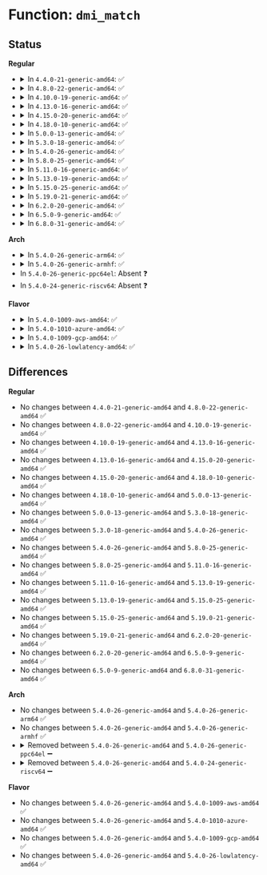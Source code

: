 # Function: <code>dmi_match</code>

## Status
<b>Regular</b>
<ul>
<li>
<details>
<summary>In <code>4.4.0-21-generic-amd64</code>: ✅</summary>

```c
bool dmi_match(enum dmi_field f, const char * str)
```

```json
{
  "name": "dmi_match",
  "collision_type": "Unique Global",
  "inline_type": "No",
  "funcs": [
    {
      "addr": 18446744071585985072,
      "name": "dmi_match",
      "external": true,
      "loc": "drivers/firmware/dmi_scan.c:1001",
      "file": "drivers/firmware/dmi_scan.c",
      "inline": "seen, unknown",
      "caller_inline": [],
      "caller_func": [
        "drivers/pci/quirks.c:quirk_apple_poweroff_thunderbolt",
        "drivers/acpi/pci_root.c:acpi_pci_root_add",
        "drivers/ata/ata_piix.c:piix_pci_device_suspend",
        "drivers/ata/ata_piix.c:piix_pci_device_suspend",
        "drivers/ata/ata_piix.c:piix_pci_device_suspend",
        "drivers/ata/ata_piix.c:piix_pci_device_suspend",
        "drivers/ata/ata_piix.c:piix_pci_device_suspend",
        "drivers/ata/ata_piix.c:piix_pci_device_suspend",
        "drivers/ata/ata_piix.c:piix_pci_device_suspend"
      ]
    }
  ],
  "symbols": [
    {
      "addr": 18446744071585985072,
      "name": "dmi_match",
      "section": ".text",
      "bind": "STB_GLOBAL",
      "size": 49
    }
  ]
}
```
</details>
</li>
<li>
<details>
<summary>In <code>4.8.0-22-generic-amd64</code>: ✅</summary>

```c
bool dmi_match(enum dmi_field f, const char * str)
```

```json
{
  "name": "dmi_match",
  "collision_type": "Unique Global",
  "inline_type": "No",
  "funcs": [
    {
      "addr": 18446744071586391456,
      "name": "dmi_match",
      "external": true,
      "loc": "drivers/firmware/dmi_scan.c:1023",
      "file": "drivers/firmware/dmi_scan.c",
      "inline": "seen, unknown",
      "caller_inline": [],
      "caller_func": [
        "drivers/pci/quirks.c:quirk_apple_poweroff_thunderbolt",
        "drivers/pci/quirks.c:quirk_apple_mbp_poweroff",
        "drivers/pci/quirks.c:quirk_apple_mbp_poweroff",
        "drivers/acpi/pci_root.c:acpi_pci_root_add",
        "drivers/ata/ata_piix.c:piix_pci_device_suspend",
        "drivers/ata/ata_piix.c:piix_pci_device_suspend",
        "drivers/ata/ata_piix.c:piix_pci_device_suspend",
        "drivers/ata/ata_piix.c:piix_pci_device_suspend",
        "drivers/ata/ata_piix.c:piix_pci_device_suspend",
        "drivers/ata/ata_piix.c:piix_pci_device_suspend",
        "drivers/ata/ata_piix.c:piix_pci_device_suspend"
      ]
    }
  ],
  "symbols": [
    {
      "addr": 18446744071586391456,
      "name": "dmi_match",
      "section": ".text",
      "bind": "STB_GLOBAL",
      "size": 49
    }
  ]
}
```
</details>
</li>
<li>
<details>
<summary>In <code>4.10.0-19-generic-amd64</code>: ✅</summary>

```c
bool dmi_match(enum dmi_field f, const char * str)
```

```json
{
  "name": "dmi_match",
  "collision_type": "Unique Global",
  "inline_type": "No",
  "funcs": [
    {
      "addr": 18446744071586600304,
      "name": "dmi_match",
      "external": true,
      "loc": "drivers/firmware/dmi_scan.c:1023",
      "file": "drivers/firmware/dmi_scan.c",
      "inline": "seen, unknown",
      "caller_inline": [],
      "caller_func": [
        "drivers/pci/quirks.c:quirk_apple_poweroff_thunderbolt",
        "drivers/pci/quirks.c:quirk_apple_mbp_poweroff",
        "drivers/pci/quirks.c:quirk_apple_mbp_poweroff",
        "drivers/acpi/pci_root.c:acpi_pci_root_add",
        "drivers/ata/ata_piix.c:piix_pci_device_suspend",
        "drivers/ata/ata_piix.c:piix_pci_device_suspend",
        "drivers/ata/ata_piix.c:piix_pci_device_suspend",
        "drivers/ata/ata_piix.c:piix_pci_device_suspend",
        "drivers/ata/ata_piix.c:piix_pci_device_suspend",
        "drivers/ata/ata_piix.c:piix_pci_device_suspend",
        "drivers/ata/ata_piix.c:piix_pci_device_suspend",
        "drivers/firmware/efi/apple-properties.c:map_properties",
        "drivers/firmware/efi/apple-properties.c:map_properties"
      ]
    }
  ],
  "symbols": [
    {
      "addr": 18446744071586600304,
      "name": "dmi_match",
      "section": ".text",
      "bind": "STB_GLOBAL",
      "size": 49
    }
  ]
}
```
</details>
</li>
<li>
<details>
<summary>In <code>4.13.0-16-generic-amd64</code>: ✅</summary>

```c
bool dmi_match(enum dmi_field f, const char * str)
```

```json
{
  "name": "dmi_match",
  "collision_type": "Unique Global",
  "inline_type": "No",
  "funcs": [
    {
      "addr": 18446744071586725136,
      "name": "dmi_match",
      "external": true,
      "loc": "drivers/firmware/dmi_scan.c:1049",
      "file": "drivers/firmware/dmi_scan.c",
      "inline": "seen, unknown",
      "caller_inline": [],
      "caller_func": [
        "drivers/pci/quirks.c:quirk_apple_poweroff_thunderbolt",
        "drivers/acpi/pci_root.c:acpi_pci_root_add",
        "drivers/ata/ata_piix.c:piix_pci_device_suspend",
        "drivers/ata/ata_piix.c:piix_pci_device_suspend",
        "drivers/ata/ata_piix.c:piix_pci_device_suspend",
        "drivers/ata/ata_piix.c:piix_pci_device_suspend",
        "drivers/ata/ata_piix.c:piix_pci_device_suspend",
        "drivers/ata/ata_piix.c:piix_pci_device_suspend",
        "drivers/ata/ata_piix.c:piix_pci_device_suspend",
        "drivers/firmware/efi/apple-properties.c:map_properties",
        "drivers/firmware/efi/apple-properties.c:map_properties",
        "arch/x86/pci/fixup.c:quirk_apple_mbp_poweroff",
        "arch/x86/pci/fixup.c:quirk_apple_mbp_poweroff"
      ]
    }
  ],
  "symbols": [
    {
      "addr": 18446744071586725136,
      "name": "dmi_match",
      "section": ".text",
      "bind": "STB_GLOBAL",
      "size": 49
    }
  ]
}
```
</details>
</li>
<li>
<details>
<summary>In <code>4.15.0-20-generic-amd64</code>: ✅</summary>

```c
bool dmi_match(enum dmi_field f, const char * str)
```

```json
{
  "name": "dmi_match",
  "collision_type": "Unique Global",
  "inline_type": "No",
  "funcs": [
    {
      "addr": 18446744071587209440,
      "name": "dmi_match",
      "external": true,
      "loc": "drivers/firmware/dmi_scan.c:1049",
      "file": "drivers/firmware/dmi_scan.c",
      "inline": "seen, unknown",
      "caller_inline": [],
      "caller_func": [
        "arch/x86/kernel/quirks.c:early_platform_quirks",
        "arch/x86/kernel/quirks.c:early_platform_quirks",
        "drivers/ata/ata_piix.c:piix_pci_device_suspend",
        "drivers/ata/ata_piix.c:piix_pci_device_suspend",
        "drivers/ata/ata_piix.c:piix_pci_device_suspend",
        "drivers/ata/ata_piix.c:piix_pci_device_suspend",
        "drivers/ata/ata_piix.c:piix_pci_device_suspend",
        "drivers/ata/ata_piix.c:piix_pci_device_suspend",
        "drivers/ata/ata_piix.c:piix_pci_device_suspend",
        "arch/x86/pci/fixup.c:quirk_apple_mbp_poweroff",
        "arch/x86/pci/fixup.c:quirk_apple_mbp_poweroff"
      ]
    }
  ],
  "symbols": [
    {
      "addr": 18446744071587209440,
      "name": "dmi_match",
      "section": ".text",
      "bind": "STB_GLOBAL",
      "size": 49
    }
  ]
}
```
</details>
</li>
<li>
<details>
<summary>In <code>4.18.0-10-generic-amd64</code>: ✅</summary>

```c
bool dmi_match(enum dmi_field f, const char * str)
```

```json
{
  "name": "dmi_match",
  "collision_type": "Unique Global",
  "inline_type": "No",
  "funcs": [
    {
      "addr": 18446744071587509696,
      "name": "dmi_match",
      "external": true,
      "loc": "drivers/firmware/dmi_scan.c:1087",
      "file": "drivers/firmware/dmi_scan.c",
      "inline": "seen, unknown",
      "caller_inline": [],
      "caller_func": [
        "arch/x86/kernel/quirks.c:early_platform_quirks",
        "arch/x86/kernel/quirks.c:early_platform_quirks",
        "drivers/ata/ata_piix.c:piix_pci_device_suspend",
        "drivers/ata/ata_piix.c:piix_pci_device_suspend",
        "drivers/ata/ata_piix.c:piix_pci_device_suspend",
        "drivers/ata/ata_piix.c:piix_pci_device_suspend",
        "drivers/ata/ata_piix.c:piix_pci_device_suspend",
        "drivers/ata/ata_piix.c:piix_pci_device_suspend",
        "drivers/ata/ata_piix.c:piix_pci_device_suspend",
        "arch/x86/pci/fixup.c:quirk_apple_mbp_poweroff",
        "arch/x86/pci/fixup.c:quirk_apple_mbp_poweroff"
      ]
    }
  ],
  "symbols": [
    {
      "addr": 18446744071587509696,
      "name": "dmi_match",
      "section": ".text",
      "bind": "STB_GLOBAL",
      "size": 49
    }
  ]
}
```
</details>
</li>
<li>
<details>
<summary>In <code>5.0.0-13-generic-amd64</code>: ✅</summary>

```c
bool dmi_match(enum dmi_field f, const char * str)
```

```json
{
  "name": "dmi_match",
  "collision_type": "Unique Global",
  "inline_type": "No",
  "funcs": [
    {
      "addr": 18446744071587690048,
      "name": "dmi_match",
      "external": true,
      "loc": "drivers/firmware/dmi_scan.c:1087",
      "file": "drivers/firmware/dmi_scan.c",
      "inline": "seen, unknown",
      "caller_inline": [],
      "caller_func": [
        "arch/x86/kernel/quirks.c:early_platform_quirks",
        "arch/x86/kernel/quirks.c:early_platform_quirks",
        "drivers/ata/ata_piix.c:piix_pci_device_suspend",
        "drivers/ata/ata_piix.c:piix_pci_device_suspend",
        "drivers/ata/ata_piix.c:piix_pci_device_suspend",
        "drivers/ata/ata_piix.c:piix_pci_device_suspend",
        "drivers/ata/ata_piix.c:piix_pci_device_suspend",
        "drivers/ata/ata_piix.c:piix_pci_device_suspend",
        "drivers/ata/ata_piix.c:piix_pci_device_suspend",
        "arch/x86/pci/fixup.c:quirk_apple_mbp_poweroff",
        "arch/x86/pci/fixup.c:quirk_apple_mbp_poweroff"
      ]
    }
  ],
  "symbols": [
    {
      "addr": 18446744071587690048,
      "name": "dmi_match",
      "section": ".text",
      "bind": "STB_GLOBAL",
      "size": 49
    }
  ]
}
```
</details>
</li>
<li>
<details>
<summary>In <code>5.3.0-18-generic-amd64</code>: ✅</summary>

```c
bool dmi_match(enum dmi_field f, const char * str)
```

```json
{
  "name": "dmi_match",
  "collision_type": "Unique Global",
  "inline_type": "No",
  "funcs": [
    {
      "addr": 18446744071587969328,
      "name": "dmi_match",
      "external": true,
      "loc": "drivers/firmware/dmi_scan.c:1090",
      "file": "drivers/firmware/dmi_scan.c",
      "inline": "seen, unknown",
      "caller_inline": [],
      "caller_func": [
        "arch/x86/kernel/quirks.c:early_platform_quirks",
        "arch/x86/kernel/quirks.c:early_platform_quirks",
        "drivers/ata/ata_piix.c:piix_pci_device_suspend",
        "drivers/ata/ata_piix.c:piix_pci_device_suspend",
        "drivers/ata/ata_piix.c:piix_pci_device_suspend",
        "drivers/ata/ata_piix.c:piix_pci_device_suspend",
        "drivers/ata/ata_piix.c:piix_pci_device_suspend",
        "drivers/ata/ata_piix.c:piix_pci_device_suspend",
        "drivers/ata/ata_piix.c:piix_pci_device_suspend",
        "arch/x86/pci/fixup.c:quirk_apple_mbp_poweroff",
        "arch/x86/pci/fixup.c:quirk_apple_mbp_poweroff"
      ]
    }
  ],
  "symbols": [
    {
      "addr": 18446744071587969328,
      "name": "dmi_match",
      "section": ".text",
      "bind": "STB_GLOBAL",
      "size": 49
    }
  ]
}
```
</details>
</li>
<li>
<details>
<summary>In <code>5.4.0-26-generic-amd64</code>: ✅</summary>

```c
bool dmi_match(enum dmi_field f, const char * str)
```

```json
{
  "name": "dmi_match",
  "collision_type": "Unique Global",
  "inline_type": "No",
  "funcs": [
    {
      "addr": 18446744071588176464,
      "name": "dmi_match",
      "external": true,
      "loc": "drivers/firmware/dmi_scan.c:1090",
      "file": "drivers/firmware/dmi_scan.c",
      "inline": "seen, unknown",
      "caller_inline": [],
      "caller_func": [
        "arch/x86/kernel/quirks.c:early_platform_quirks",
        "arch/x86/kernel/quirks.c:early_platform_quirks",
        "drivers/ata/ata_piix.c:piix_pci_device_suspend",
        "drivers/ata/ata_piix.c:piix_pci_device_suspend",
        "drivers/ata/ata_piix.c:piix_pci_device_suspend",
        "drivers/ata/ata_piix.c:piix_pci_device_suspend",
        "drivers/ata/ata_piix.c:piix_pci_device_suspend",
        "drivers/ata/ata_piix.c:piix_pci_device_suspend",
        "drivers/ata/ata_piix.c:piix_pci_device_suspend",
        "arch/x86/pci/fixup.c:quirk_apple_mbp_poweroff",
        "arch/x86/pci/fixup.c:quirk_apple_mbp_poweroff"
      ]
    }
  ],
  "symbols": [
    {
      "addr": 18446744071588176464,
      "name": "dmi_match",
      "section": ".text",
      "bind": "STB_GLOBAL",
      "size": 49
    }
  ]
}
```
</details>
</li>
<li>
<details>
<summary>In <code>5.8.0-25-generic-amd64</code>: ✅</summary>

```c
bool dmi_match(enum dmi_field f, const char * str)
```

```json
{
  "name": "dmi_match",
  "collision_type": "Unique Global",
  "inline_type": "No",
  "funcs": [
    {
      "addr": 18446744071589041568,
      "name": "dmi_match",
      "external": true,
      "loc": "drivers/firmware/dmi_scan.c:1126",
      "file": "drivers/firmware/dmi_scan.c",
      "inline": "seen, unknown",
      "caller_inline": [],
      "caller_func": [
        "arch/x86/kernel/quirks.c:early_platform_quirks",
        "arch/x86/kernel/quirks.c:early_platform_quirks",
        "drivers/ata/ata_piix.c:piix_broken_suspend",
        "drivers/ata/ata_piix.c:piix_broken_suspend",
        "drivers/ata/ata_piix.c:piix_broken_suspend",
        "drivers/ata/ata_piix.c:piix_broken_suspend",
        "drivers/ata/ata_piix.c:piix_broken_suspend",
        "drivers/ata/ata_piix.c:piix_broken_suspend",
        "drivers/ata/ata_piix.c:piix_broken_suspend",
        "arch/x86/pci/fixup.c:quirk_apple_mbp_poweroff",
        "arch/x86/pci/fixup.c:quirk_apple_mbp_poweroff"
      ]
    }
  ],
  "symbols": [
    {
      "addr": 18446744071589041568,
      "name": "dmi_match",
      "section": ".text",
      "bind": "STB_GLOBAL",
      "size": 49
    }
  ]
}
```
</details>
</li>
<li>
<details>
<summary>In <code>5.11.0-16-generic-amd64</code>: ✅</summary>

```c
bool dmi_match(enum dmi_field f, const char * str)
```

```json
{
  "name": "dmi_match",
  "collision_type": "Unique Global",
  "inline_type": "No",
  "funcs": [
    {
      "addr": 18446744071589050896,
      "name": "dmi_match",
      "external": true,
      "loc": "drivers/firmware/dmi_scan.c:1126",
      "file": "drivers/firmware/dmi_scan.c",
      "inline": "seen, unknown",
      "caller_inline": [],
      "caller_func": [
        "arch/x86/kernel/quirks.c:early_platform_quirks",
        "arch/x86/kernel/quirks.c:early_platform_quirks",
        "drivers/ata/ata_piix.c:piix_broken_suspend",
        "drivers/ata/ata_piix.c:piix_broken_suspend",
        "drivers/ata/ata_piix.c:piix_broken_suspend",
        "drivers/ata/ata_piix.c:piix_broken_suspend",
        "drivers/ata/ata_piix.c:piix_broken_suspend",
        "drivers/ata/ata_piix.c:piix_broken_suspend",
        "drivers/ata/ata_piix.c:piix_broken_suspend",
        "arch/x86/pci/fixup.c:quirk_apple_mbp_poweroff",
        "arch/x86/pci/fixup.c:quirk_apple_mbp_poweroff"
      ]
    }
  ],
  "symbols": [
    {
      "addr": 18446744071589050896,
      "name": "dmi_match",
      "section": ".text",
      "bind": "STB_GLOBAL",
      "size": 49
    }
  ]
}
```
</details>
</li>
<li>
<details>
<summary>In <code>5.13.0-19-generic-amd64</code>: ✅</summary>

```c
bool dmi_match(enum dmi_field f, const char * str)
```

```json
{
  "name": "dmi_match",
  "collision_type": "Unique Global",
  "inline_type": "No",
  "funcs": [
    {
      "addr": 18446744071588938272,
      "name": "dmi_match",
      "external": true,
      "loc": "drivers/firmware/dmi_scan.c:1127",
      "file": "drivers/firmware/dmi_scan.c",
      "inline": "seen, unknown",
      "caller_inline": [],
      "caller_func": [
        "arch/x86/kernel/quirks.c:early_platform_quirks",
        "arch/x86/kernel/quirks.c:early_platform_quirks",
        "drivers/ata/ata_piix.c:piix_pci_device_suspend",
        "drivers/ata/ata_piix.c:piix_pci_device_suspend",
        "drivers/ata/ata_piix.c:piix_pci_device_suspend",
        "drivers/ata/ata_piix.c:piix_pci_device_suspend",
        "drivers/ata/ata_piix.c:piix_pci_device_suspend",
        "drivers/ata/ata_piix.c:piix_pci_device_suspend",
        "drivers/ata/ata_piix.c:piix_pci_device_suspend",
        "arch/x86/pci/fixup.c:quirk_apple_mbp_poweroff",
        "arch/x86/pci/fixup.c:quirk_apple_mbp_poweroff"
      ]
    }
  ],
  "symbols": [
    {
      "addr": 18446744071588938272,
      "name": "dmi_match",
      "section": ".text",
      "bind": "STB_GLOBAL",
      "size": 49
    }
  ]
}
```
</details>
</li>
<li>
<details>
<summary>In <code>5.15.0-25-generic-amd64</code>: ✅</summary>

```c
bool dmi_match(enum dmi_field f, const char * str)
```

```json
{
  "name": "dmi_match",
  "collision_type": "Unique Global",
  "inline_type": "No",
  "funcs": [
    {
      "addr": 18446744071589646064,
      "name": "dmi_match",
      "external": true,
      "loc": "drivers/firmware/dmi_scan.c:1127",
      "file": "drivers/firmware/dmi_scan.c",
      "inline": "seen, unknown",
      "caller_inline": [],
      "caller_func": [
        "arch/x86/kernel/quirks.c:early_platform_quirks",
        "arch/x86/kernel/quirks.c:early_platform_quirks",
        "drivers/ata/ata_piix.c:piix_pci_device_suspend",
        "drivers/ata/ata_piix.c:piix_pci_device_suspend",
        "drivers/ata/ata_piix.c:piix_pci_device_suspend",
        "drivers/ata/ata_piix.c:piix_pci_device_suspend",
        "drivers/ata/ata_piix.c:piix_pci_device_suspend",
        "drivers/ata/ata_piix.c:piix_pci_device_suspend",
        "drivers/ata/ata_piix.c:piix_pci_device_suspend",
        "arch/x86/pci/fixup.c:quirk_apple_mbp_poweroff",
        "arch/x86/pci/fixup.c:quirk_apple_mbp_poweroff"
      ]
    }
  ],
  "symbols": [
    {
      "addr": 18446744071589646064,
      "name": "dmi_match",
      "section": ".text",
      "bind": "STB_GLOBAL",
      "size": 88
    }
  ]
}
```
</details>
</li>
<li>
<details>
<summary>In <code>5.19.0-21-generic-amd64</code>: ✅</summary>

```c
bool dmi_match(enum dmi_field f, const char * str)
```

```json
{
  "name": "dmi_match",
  "collision_type": "Unique Global",
  "inline_type": "No",
  "funcs": [
    {
      "addr": 18446744071591147296,
      "name": "dmi_match",
      "external": true,
      "loc": "drivers/firmware/dmi_scan.c:1127",
      "file": "drivers/firmware/dmi_scan.c",
      "inline": "seen, unknown",
      "caller_inline": [],
      "caller_func": [
        "arch/x86/kernel/quirks.c:early_platform_quirks",
        "arch/x86/kernel/quirks.c:early_platform_quirks",
        "drivers/ata/ata_piix.c:piix_pci_device_suspend",
        "drivers/ata/ata_piix.c:piix_pci_device_suspend",
        "drivers/ata/ata_piix.c:piix_pci_device_suspend",
        "drivers/ata/ata_piix.c:piix_pci_device_suspend",
        "drivers/ata/ata_piix.c:piix_pci_device_suspend",
        "drivers/ata/ata_piix.c:piix_pci_device_suspend",
        "drivers/ata/ata_piix.c:piix_pci_device_suspend",
        "arch/x86/pci/fixup.c:quirk_apple_mbp_poweroff",
        "arch/x86/pci/fixup.c:quirk_apple_mbp_poweroff"
      ]
    }
  ],
  "symbols": [
    {
      "addr": 18446744071591147296,
      "name": "dmi_match",
      "section": ".text",
      "bind": "STB_GLOBAL",
      "size": 104
    }
  ]
}
```
</details>
</li>
<li>
<details>
<summary>In <code>6.2.0-20-generic-amd64</code>: ✅</summary>

```c
bool dmi_match(enum dmi_field f, const char * str)
```

```json
{
  "name": "dmi_match",
  "collision_type": "Unique Global",
  "inline_type": "No",
  "funcs": [
    {
      "addr": 18446744071592873584,
      "name": "dmi_match",
      "external": true,
      "loc": "drivers/firmware/dmi_scan.c:1133",
      "file": "drivers/firmware/dmi_scan.c",
      "inline": "seen, unknown",
      "caller_inline": [],
      "caller_func": [
        "arch/x86/kernel/quirks.c:early_platform_quirks",
        "arch/x86/kernel/quirks.c:early_platform_quirks",
        "drivers/ata/ata_piix.c:piix_pci_device_suspend",
        "drivers/ata/ata_piix.c:piix_pci_device_suspend",
        "drivers/ata/ata_piix.c:piix_pci_device_suspend",
        "drivers/ata/ata_piix.c:piix_pci_device_suspend",
        "drivers/ata/ata_piix.c:piix_pci_device_suspend",
        "drivers/ata/ata_piix.c:piix_pci_device_suspend",
        "drivers/ata/ata_piix.c:piix_pci_device_suspend",
        "arch/x86/pci/fixup.c:quirk_apple_mbp_poweroff",
        "arch/x86/pci/fixup.c:quirk_apple_mbp_poweroff"
      ]
    }
  ],
  "symbols": [
    {
      "addr": 18446744071592873584,
      "name": "dmi_match",
      "section": ".text",
      "bind": "STB_GLOBAL",
      "size": 104
    }
  ]
}
```
</details>
</li>
<li>
<details>
<summary>In <code>6.5.0-9-generic-amd64</code>: ✅</summary>

```c
bool dmi_match(enum dmi_field f, const char * str)
```

```json
{
  "name": "dmi_match",
  "collision_type": "Unique Global",
  "inline_type": "No",
  "funcs": [
    {
      "addr": 18446744071593312064,
      "name": "dmi_match",
      "external": true,
      "loc": "drivers/firmware/dmi_scan.c:1133",
      "file": "drivers/firmware/dmi_scan.c",
      "inline": "seen, unknown",
      "caller_inline": [],
      "caller_func": [
        "arch/x86/kernel/quirks.c:early_platform_quirks",
        "arch/x86/kernel/quirks.c:early_platform_quirks",
        "drivers/ata/ata_piix.c:piix_pci_device_suspend",
        "drivers/ata/ata_piix.c:piix_pci_device_suspend",
        "drivers/ata/ata_piix.c:piix_pci_device_suspend",
        "drivers/ata/ata_piix.c:piix_pci_device_suspend",
        "drivers/ata/ata_piix.c:piix_pci_device_suspend",
        "drivers/ata/ata_piix.c:piix_pci_device_suspend",
        "drivers/ata/ata_piix.c:piix_pci_device_suspend",
        "arch/x86/pci/fixup.c:quirk_apple_mbp_poweroff",
        "arch/x86/pci/fixup.c:quirk_apple_mbp_poweroff"
      ]
    }
  ],
  "symbols": [
    {
      "addr": 18446744071593312064,
      "name": "dmi_match",
      "section": ".text",
      "bind": "STB_GLOBAL",
      "size": 104
    }
  ]
}
```
</details>
</li>
<li>
<details>
<summary>In <code>6.8.0-31-generic-amd64</code>: ✅</summary>

```c
bool dmi_match(enum dmi_field f, const char * str)
```

```json
{
  "name": "dmi_match",
  "collision_type": "Unique Global",
  "inline_type": "No",
  "funcs": [
    {
      "addr": 18446744071594068608,
      "name": "dmi_match",
      "external": true,
      "loc": "drivers/firmware/dmi_scan.c:1133",
      "file": "drivers/firmware/dmi_scan.c",
      "inline": "seen, unknown",
      "caller_inline": [],
      "caller_func": [
        "arch/x86/kernel/quirks.c:early_platform_quirks",
        "arch/x86/kernel/quirks.c:early_platform_quirks",
        "drivers/ata/ata_piix.c:piix_pci_device_suspend",
        "drivers/ata/ata_piix.c:piix_pci_device_suspend",
        "drivers/ata/ata_piix.c:piix_pci_device_suspend",
        "drivers/ata/ata_piix.c:piix_pci_device_suspend",
        "drivers/ata/ata_piix.c:piix_pci_device_suspend",
        "drivers/ata/ata_piix.c:piix_pci_device_suspend",
        "drivers/ata/ata_piix.c:piix_pci_device_suspend",
        "drivers/input/keyboard/atkbd.c:atkbd_probe",
        "arch/x86/pci/fixup.c:quirk_apple_mbp_poweroff",
        "arch/x86/pci/fixup.c:quirk_apple_mbp_poweroff"
      ]
    }
  ],
  "symbols": [
    {
      "addr": 18446744071594068608,
      "name": "dmi_match",
      "section": ".text",
      "bind": "STB_GLOBAL",
      "size": 104
    }
  ]
}
```
</details>
</li>
</ul>
<b>Arch</b>
<ul>
<li>
<details>
<summary>In <code>5.4.0-26-generic-arm64</code>: ✅</summary>

```c
bool dmi_match(enum dmi_field f, const char * str)
```

```json
{
  "name": "dmi_match",
  "collision_type": "Unique Global",
  "inline_type": "No",
  "funcs": [
    {
      "addr": 18446603336501483976,
      "name": "dmi_match",
      "external": true,
      "loc": "drivers/firmware/dmi_scan.c:1090",
      "file": "drivers/firmware/dmi_scan.c",
      "inline": "seen, unknown",
      "caller_inline": [],
      "caller_func": []
    }
  ],
  "symbols": [
    {
      "addr": 18446603336501483976,
      "name": "dmi_match",
      "section": ".text",
      "bind": "STB_GLOBAL",
      "size": 104
    }
  ]
}
```
</details>
</li>
<li>
<details>
<summary>In <code>5.4.0-26-generic-armhf</code>: ✅</summary>

```c
bool dmi_match(enum dmi_field f, const char * str)
```

```json
{
  "name": "dmi_match",
  "collision_type": "Unique Global",
  "inline_type": "No",
  "funcs": [
    {
      "addr": 3234024060,
      "name": "dmi_match",
      "external": true,
      "loc": "drivers/firmware/dmi_scan.c:1090",
      "file": "drivers/firmware/dmi_scan.c",
      "inline": "seen, unknown",
      "caller_inline": [],
      "caller_func": []
    }
  ],
  "symbols": [
    {
      "addr": 3234024060,
      "name": "dmi_match",
      "section": ".text",
      "bind": "STB_GLOBAL",
      "size": 80
    }
  ]
}
```
</details>
</li>
<li>
In <code>5.4.0-26-generic-ppc64el</code>: Absent ❓
</li>
<li>
In <code>5.4.0-24-generic-riscv64</code>: Absent ❓
</li>
</ul>
<b>Flavor</b>
<ul>
<li>
<details>
<summary>In <code>5.4.0-1009-aws-amd64</code>: ✅</summary>

```c
bool dmi_match(enum dmi_field f, const char * str)
```

```json
{
  "name": "dmi_match",
  "collision_type": "Unique Global",
  "inline_type": "No",
  "funcs": [
    {
      "addr": 18446744071587794896,
      "name": "dmi_match",
      "external": true,
      "loc": "drivers/firmware/dmi_scan.c:1090",
      "file": "drivers/firmware/dmi_scan.c",
      "inline": "seen, unknown",
      "caller_inline": [],
      "caller_func": [
        "arch/x86/kernel/quirks.c:early_platform_quirks",
        "arch/x86/kernel/quirks.c:early_platform_quirks",
        "drivers/nvme/host/pci.c:nvme_probe",
        "drivers/nvme/host/pci.c:nvme_probe",
        "drivers/nvme/host/pci.c:nvme_probe",
        "drivers/nvme/host/pci.c:nvme_probe",
        "drivers/nvme/host/pci.c:nvme_probe",
        "drivers/nvme/host/pci.c:nvme_probe",
        "drivers/nvme/host/pci.c:nvme_probe",
        "drivers/nvme/host/pci.c:nvme_probe",
        "drivers/ata/ata_piix.c:piix_pci_device_suspend",
        "drivers/ata/ata_piix.c:piix_pci_device_suspend",
        "drivers/ata/ata_piix.c:piix_pci_device_suspend",
        "drivers/ata/ata_piix.c:piix_pci_device_suspend",
        "drivers/ata/ata_piix.c:piix_pci_device_suspend",
        "drivers/ata/ata_piix.c:piix_pci_device_suspend",
        "drivers/ata/ata_piix.c:piix_pci_device_suspend",
        "arch/x86/pci/fixup.c:quirk_apple_mbp_poweroff",
        "arch/x86/pci/fixup.c:quirk_apple_mbp_poweroff"
      ]
    }
  ],
  "symbols": [
    {
      "addr": 18446744071587794896,
      "name": "dmi_match",
      "section": ".text",
      "bind": "STB_GLOBAL",
      "size": 49
    }
  ]
}
```
</details>
</li>
<li>
<details>
<summary>In <code>5.4.0-1010-azure-amd64</code>: ✅</summary>

```c
bool dmi_match(enum dmi_field f, const char * str)
```

```json
{
  "name": "dmi_match",
  "collision_type": "Unique Global",
  "inline_type": "No",
  "funcs": [
    {
      "addr": 18446744071587498320,
      "name": "dmi_match",
      "external": true,
      "loc": "drivers/firmware/dmi_scan.c:1090",
      "file": "drivers/firmware/dmi_scan.c",
      "inline": "seen, unknown",
      "caller_inline": [],
      "caller_func": [
        "arch/x86/kernel/quirks.c:early_platform_quirks",
        "arch/x86/kernel/quirks.c:early_platform_quirks",
        "drivers/nvme/host/pci.c:nvme_probe",
        "drivers/nvme/host/pci.c:nvme_probe",
        "drivers/nvme/host/pci.c:nvme_probe",
        "drivers/nvme/host/pci.c:nvme_probe",
        "drivers/nvme/host/pci.c:nvme_probe",
        "drivers/nvme/host/pci.c:nvme_probe",
        "drivers/nvme/host/pci.c:nvme_probe",
        "drivers/nvme/host/pci.c:nvme_probe",
        "drivers/ata/ata_piix.c:piix_pci_device_suspend",
        "drivers/ata/ata_piix.c:piix_pci_device_suspend",
        "drivers/ata/ata_piix.c:piix_pci_device_suspend",
        "drivers/ata/ata_piix.c:piix_pci_device_suspend",
        "drivers/ata/ata_piix.c:piix_pci_device_suspend",
        "drivers/ata/ata_piix.c:piix_pci_device_suspend",
        "drivers/ata/ata_piix.c:piix_pci_device_suspend",
        "arch/x86/pci/fixup.c:quirk_apple_mbp_poweroff",
        "arch/x86/pci/fixup.c:quirk_apple_mbp_poweroff"
      ]
    }
  ],
  "symbols": [
    {
      "addr": 18446744071587498320,
      "name": "dmi_match",
      "section": ".text",
      "bind": "STB_GLOBAL",
      "size": 49
    }
  ]
}
```
</details>
</li>
<li>
<details>
<summary>In <code>5.4.0-1009-gcp-amd64</code>: ✅</summary>

```c
bool dmi_match(enum dmi_field f, const char * str)
```

```json
{
  "name": "dmi_match",
  "collision_type": "Unique Global",
  "inline_type": "No",
  "funcs": [
    {
      "addr": 18446744071588130992,
      "name": "dmi_match",
      "external": true,
      "loc": "drivers/firmware/dmi_scan.c:1090",
      "file": "drivers/firmware/dmi_scan.c",
      "inline": "seen, unknown",
      "caller_inline": [],
      "caller_func": [
        "arch/x86/kernel/quirks.c:early_platform_quirks",
        "arch/x86/kernel/quirks.c:early_platform_quirks",
        "drivers/ata/ata_piix.c:piix_pci_device_suspend",
        "drivers/ata/ata_piix.c:piix_pci_device_suspend",
        "drivers/ata/ata_piix.c:piix_pci_device_suspend",
        "drivers/ata/ata_piix.c:piix_pci_device_suspend",
        "drivers/ata/ata_piix.c:piix_pci_device_suspend",
        "drivers/ata/ata_piix.c:piix_pci_device_suspend",
        "drivers/ata/ata_piix.c:piix_pci_device_suspend",
        "arch/x86/pci/fixup.c:quirk_apple_mbp_poweroff",
        "arch/x86/pci/fixup.c:quirk_apple_mbp_poweroff"
      ]
    }
  ],
  "symbols": [
    {
      "addr": 18446744071588130992,
      "name": "dmi_match",
      "section": ".text",
      "bind": "STB_GLOBAL",
      "size": 49
    }
  ]
}
```
</details>
</li>
<li>
<details>
<summary>In <code>5.4.0-26-lowlatency-amd64</code>: ✅</summary>

```c
bool dmi_match(enum dmi_field f, const char * str)
```

```json
{
  "name": "dmi_match",
  "collision_type": "Unique Global",
  "inline_type": "No",
  "funcs": [
    {
      "addr": 18446744071588248528,
      "name": "dmi_match",
      "external": true,
      "loc": "drivers/firmware/dmi_scan.c:1090",
      "file": "drivers/firmware/dmi_scan.c",
      "inline": "seen, unknown",
      "caller_inline": [],
      "caller_func": [
        "arch/x86/kernel/quirks.c:early_platform_quirks",
        "arch/x86/kernel/quirks.c:early_platform_quirks",
        "drivers/ata/ata_piix.c:piix_pci_device_suspend",
        "drivers/ata/ata_piix.c:piix_pci_device_suspend",
        "drivers/ata/ata_piix.c:piix_pci_device_suspend",
        "drivers/ata/ata_piix.c:piix_pci_device_suspend",
        "drivers/ata/ata_piix.c:piix_pci_device_suspend",
        "drivers/ata/ata_piix.c:piix_pci_device_suspend",
        "drivers/ata/ata_piix.c:piix_pci_device_suspend",
        "arch/x86/pci/fixup.c:quirk_apple_mbp_poweroff",
        "arch/x86/pci/fixup.c:quirk_apple_mbp_poweroff"
      ]
    }
  ],
  "symbols": [
    {
      "addr": 18446744071588248528,
      "name": "dmi_match",
      "section": ".text",
      "bind": "STB_GLOBAL",
      "size": 49
    }
  ]
}
```
</details>
</li>
</ul>

## Differences
<b>Regular</b>
<ul>
<li>
No changes between <code>4.4.0-21-generic-amd64</code> and <code>4.8.0-22-generic-amd64</code> ✅
</li>
<li>
No changes between <code>4.8.0-22-generic-amd64</code> and <code>4.10.0-19-generic-amd64</code> ✅
</li>
<li>
No changes between <code>4.10.0-19-generic-amd64</code> and <code>4.13.0-16-generic-amd64</code> ✅
</li>
<li>
No changes between <code>4.13.0-16-generic-amd64</code> and <code>4.15.0-20-generic-amd64</code> ✅
</li>
<li>
No changes between <code>4.15.0-20-generic-amd64</code> and <code>4.18.0-10-generic-amd64</code> ✅
</li>
<li>
No changes between <code>4.18.0-10-generic-amd64</code> and <code>5.0.0-13-generic-amd64</code> ✅
</li>
<li>
No changes between <code>5.0.0-13-generic-amd64</code> and <code>5.3.0-18-generic-amd64</code> ✅
</li>
<li>
No changes between <code>5.3.0-18-generic-amd64</code> and <code>5.4.0-26-generic-amd64</code> ✅
</li>
<li>
No changes between <code>5.4.0-26-generic-amd64</code> and <code>5.8.0-25-generic-amd64</code> ✅
</li>
<li>
No changes between <code>5.8.0-25-generic-amd64</code> and <code>5.11.0-16-generic-amd64</code> ✅
</li>
<li>
No changes between <code>5.11.0-16-generic-amd64</code> and <code>5.13.0-19-generic-amd64</code> ✅
</li>
<li>
No changes between <code>5.13.0-19-generic-amd64</code> and <code>5.15.0-25-generic-amd64</code> ✅
</li>
<li>
No changes between <code>5.15.0-25-generic-amd64</code> and <code>5.19.0-21-generic-amd64</code> ✅
</li>
<li>
No changes between <code>5.19.0-21-generic-amd64</code> and <code>6.2.0-20-generic-amd64</code> ✅
</li>
<li>
No changes between <code>6.2.0-20-generic-amd64</code> and <code>6.5.0-9-generic-amd64</code> ✅
</li>
<li>
No changes between <code>6.5.0-9-generic-amd64</code> and <code>6.8.0-31-generic-amd64</code> ✅
</li>
</ul>
<b>Arch</b>
<ul>
<li>
No changes between <code>5.4.0-26-generic-amd64</code> and <code>5.4.0-26-generic-arm64</code> ✅
</li>
<li>
No changes between <code>5.4.0-26-generic-amd64</code> and <code>5.4.0-26-generic-armhf</code> ✅
</li>
<li>
<details>
<summary>Removed between <code>5.4.0-26-generic-amd64</code> and <code>5.4.0-26-generic-ppc64el</code> ➖</summary>

```c
bool dmi_match(enum dmi_field f, const char * str)
```
</details>
</li>
<li>
<details>
<summary>Removed between <code>5.4.0-26-generic-amd64</code> and <code>5.4.0-24-generic-riscv64</code> ➖</summary>

```c
bool dmi_match(enum dmi_field f, const char * str)
```
</details>
</li>
</ul>
<b>Flavor</b>
<ul>
<li>
No changes between <code>5.4.0-26-generic-amd64</code> and <code>5.4.0-1009-aws-amd64</code> ✅
</li>
<li>
No changes between <code>5.4.0-26-generic-amd64</code> and <code>5.4.0-1010-azure-amd64</code> ✅
</li>
<li>
No changes between <code>5.4.0-26-generic-amd64</code> and <code>5.4.0-1009-gcp-amd64</code> ✅
</li>
<li>
No changes between <code>5.4.0-26-generic-amd64</code> and <code>5.4.0-26-lowlatency-amd64</code> ✅
</li>
</ul>
